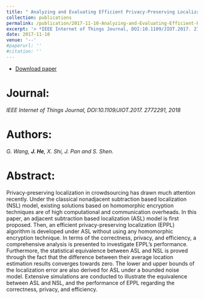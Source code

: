 ```yaml
---
title: " Analyzing and Evaluating Efficient Privacy-Preserving Localization for Pervasive Computing"
collection: publications
permalink: /publication/2017-11-10-Analyzing-and-Evaluating-Efficient-Privacy-Preserving-Localization/
excerpt: '> *IEEE Internet of Things Journal, DOI:10.1109/JIOT.2017. 2772291, 2018*<br>*G. Wang, **J. He**, X. Shi, J. Pan and S. Shen*.'
date: 2017-11-10
venue: '--'
#paperurl: ''
#citation: ''
---
```

- [Download paper](https://ieeexplore.ieee.org/document/8103755/)

Journal:
===
*IEEE Internet of Things Journal, DOI:10.1109/JIOT.2017. 2772291, 2018*  

Authors:
===
*G. Wang, **J. He**, X. Shi, J. Pan and S. Shen*.

Abstract:
===
Privacy-preserving localization in crowdsourcing has drawn much attention recently. Under the classical nonadjacent subtraction based localization (NSL) model, existing solutions based on homomorphic encryption techniques are of high computational and communication overheads. In this paper, an adjacent subtraction based localization (ASL) model is first proposed. Then, an efficient privacy-preserving localization (EPPL) algorithm is developed under ASL without using any homomorphic encryption technique. In terms of the correctness, privacy, and efficiency, a comprehensive analysis is presented to investigate EPPL’s performance. Furthermore, the statistical equivalence between ASL and NSL is proved through the fact that the difference between their average location estimation results converges towards zero. The lower and upper bounds of the localization error are also derived for ASL under a bounded noise model. Extensive simulations are conducted to illustrate the equivalence between ASL and NSL, and the performance of EPPL regarding the correctness, privacy, and efficiency.
